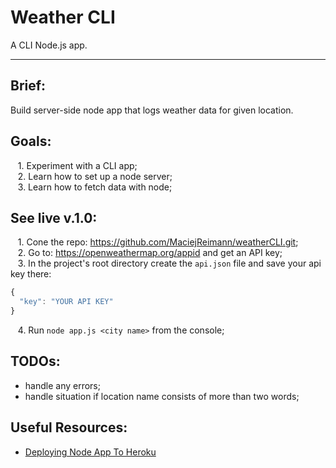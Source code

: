 # Weather CLI
A CLI Node.js app.
___

## Brief:
Build server-side node app that logs weather data for given location.

## Goals:
&nbsp;&nbsp; 1. Experiment with a CLI app;\
&nbsp;&nbsp; 2. Learn how to set up a node server;\
&nbsp;&nbsp; 3. Learn how to fetch data with node;

## See live v.1.0:
&nbsp;&nbsp; 1. Cone the repo: <https://github.com/MaciejReimann/weatherCLI.git>;\
&nbsp;&nbsp; 2. Go to: https://openweathermap.org/appid and get an API key;\
&nbsp;&nbsp; 3. In the project's root directory create the `api.json` file and save your api key there: 
```javascript
{
  "key": "YOUR API KEY"
}
```
&nbsp;&nbsp; 4. Run `node app.js <city name>` from the console;


## TODOs:
* handle any errors;
* handle situation if location name consists of more than two words;

## Useful Resources:
* [Deploying Node App To Heroku](https://devcenter.heroku.com/articles/deploying-nodejs)

